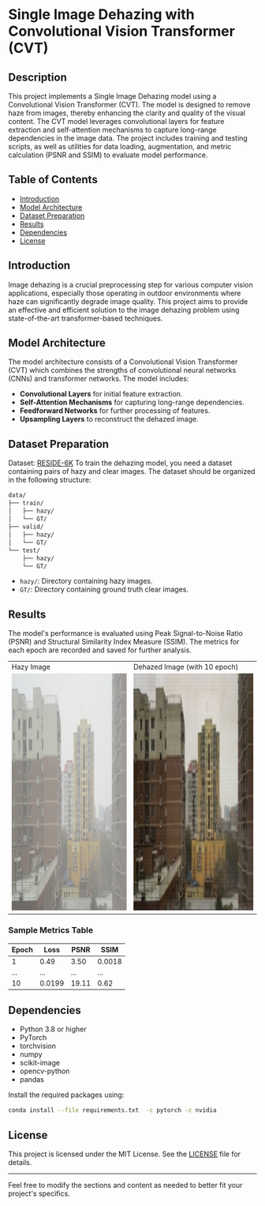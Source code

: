# Single Image Dehazing with Convolutional Vision Transformer (CVT)

## Description

This project implements a Single Image Dehazing model using a Convolutional Vision Transformer (CVT). The model is designed to remove haze from images, thereby enhancing the clarity and quality of the visual content. The CVT model leverages convolutional layers for feature extraction and self-attention mechanisms to capture long-range dependencies in the image data. The project includes training and testing scripts, as well as utilities for data loading, augmentation, and metric calculation (PSNR and SSIM) to evaluate model performance.

## Table of Contents

- [Introduction](#introduction)
- [Model Architecture](#model-architecture)
- [Dataset Preparation](#dataset-preparation)
- [Results](#results)
- [Dependencies](#dependencies)
- [License](#license)

## Introduction

Image dehazing is a crucial preprocessing step for various computer vision applications, especially those operating in outdoor environments where haze can significantly degrade image quality. This project aims to provide an effective and efficient solution to the image dehazing problem using state-of-the-art transformer-based techniques.

## Model Architecture

The model architecture consists of a Convolutional Vision Transformer (CVT) which combines the strengths of convolutional neural networks (CNNs) and transformer networks. The model includes:
- **Convolutional Layers** for initial feature extraction.
- **Self-Attention Mechanisms** for capturing long-range dependencies.
- **Feedforward Networks** for further processing of features.
- **Upsampling Layers** to reconstruct the dehazed image.

## Dataset Preparation
Dataset: [RESIDE-6K](https://drive.google.com/file/d/1yaY_trqGn-SNoy7mrX040KUU7xhTPvas/view?usp=sharing)
To train the dehazing model, you need a dataset containing pairs of hazy and clear images. The dataset should be organized in the following structure:
```
data/
├── train/
│   ├── hazy/
│   └── GT/
├── valid/
│   ├── hazy/
│   └── GT/
└── test/
    ├── hazy/
    └── GT/
```

- `hazy/`: Directory containing hazy images.
- `GT/`: Directory containing ground truth clear images.

## Results

The model's performance is evaluated using Peak Signal-to-Noise Ratio (PSNR) and Structural Similarity Index Measure (SSIM). The metrics for each epoch are recorded and saved for further analysis.

<table>
  <tr>
    <td>Hazy Image</td>
     <td>Dehazed Image (with 10 epoch)</td>
  </tr>
  <tr>
    <td><img src="/hazy_image.jpg" width=480 height=480></td>
    <td><img src="/dehazed_image.jpg" width=480 height=480></td>
  </tr>
 </table>


### Sample Metrics Table

| Epoch | Loss  | PSNR  | SSIM  |
|-------|-------|-------|-------|
| 1     | 0.49  | 3.50  |0.0018 |
| ...   | ...   | ...   | ...   |
| 10    |0.0199 | 19.11 | 0.62  |

## Dependencies

- Python 3.8 or higher
- PyTorch
- torchvision
- numpy
- scikit-image
- opencv-python
- pandas

Install the required packages using:
```bash
conda install --file requirements.txt  -c pytorch -c nvidia
```

## License

This project is licensed under the MIT License. See the [LICENSE](LICENSE) file for details.

---

Feel free to modify the sections and content as needed to better fit your project's specifics.